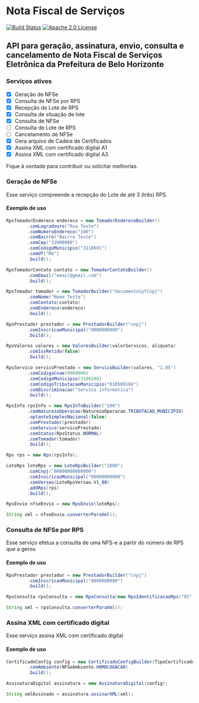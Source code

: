 Nota Fiscal de Serviços
====
[![Build Status](https://travis-ci.org/pablopdomingos/nfse.svg?branch=master)](http://travis-ci.org/#!/pablopdomingos/nfse)
[![Apache 2.0 License](https://img.shields.io/badge/license-apache%202.0-green.svg) ](https://github.com/pablopdomingos/nfse/blob/master/LICENSE)

## API para geração, assinatura, envio, consulta e cancelamento de Nota Fiscal de Serviços Eletrônica da Prefeitura de Belo Horizonte

### Serviços ativos

- [x] Geração de NFSe
- [x] Consulta de NFSe por RPS
- [x] Recepção de Lote de RPS
- [x] Consulta de situação de lote
- [x] Consulta de NFSe
- [ ] Consulta de Lote de RPS
- [ ] Cancelamento de NFSe
- [x] Gera arquivo de Cadeia de Certificados
- [x] Assina XML com certificado digital A1
- [x] Assina XML com certificado digital A3

Fique à vontade para contribuir ou solicitar melhorias.

### Geração de NFSe

Esse serviço compreende a recepção do Lote de até 3 (três) RPS.

#### Exemplo de uso

```java
RpsTomadorEndereco endereco = new TomadorEnderecoBuilder()
        .comLogradouro("Rua Teste")
        .comNumeroEndereco("100")
        .comBairro("Bairro Teste")
        .comCep("32000000")
        .comCodigoMunicipio("3118601")
        .comUf("MG")
        .build();

RpsTomadorContato contato = new TomadorContatoBuilder()
        .comEmail("email@gmail.com")
        .build();

RpsTomador tomador = new TomadorBuilder("documentoCpfCnpj")
        .comNome("Nome Teste")
        .comContato(contato)
        .comEndereco(endereco)
        .build();  

RpsPrestador prestador = new PrestadorBuilder("cnpj")
        .comInscricaoMunicipal("0000000000")
        .build();

RpsValores valores = new ValoresBuilder(valorServicos, aliquota)
        .comIssRetido(false)
        .build();

RpsServico servicoPrestado = new ServicoBuilder(valores, "1.05")
        .comCodigoCnae(0000000)
        .comCodigoMunicipio(3106200)
        .comCodigoTributacaoMunicipio("010500188")
        .comDiscriminacao("Servico informatica")
        .build();

RpsInfo rpsInfo = new RpsInfoBuilder("100")
        .comNaturezaOperacao(NaturezaOperacao.TRIBUTACAO_MUNICIPIO)
        .optanteSimplesNacional(false)
        .comPrestador(prestador)
        .comServico(servicoPrestado)
        .comStatus(RpsStatus.NORMAL)
        .comTomador(tomador)
        .build();

Rps rps = new Rps(rpsInfo);

LoteRps loteRps = new LoteRpsBuilder("1000")
        .comCnpj("00000000000000")
        .comInscricaoMunicipal("00000000000")
        .comVersao(LoteRpsVersao.V1_00)
        .addRps(rps)
        .build();

RpsEnvio nfseEnvio = new RpsEnvio(loteRps);

String xml = nfseEnvio.converterParaXml();
```

### Consulta de NFSe por RPS

Esse serviço efetua a consulta de uma NFS-e a partir do número de RPS que a gerou

#### Exemplo de uso

```java
RpsPrestador prestador = new PrestadorBuilder("cnpj")
        .comInscricaoMunicipal("0000000000")
        .build();

RpsConsulta rpsConsulta = new RpsConsulta(new RpsIdentificacaoRps("92"), prestador);

String xml = rpsConsulta.converterParaXml();
```

### Assina XML com certificado digital

Esse serviço assina XML com certificado digital

#### Exemplo de uso

```java
CertificadoConfig config = new CertificadoConfigBuilder(TipoCertificado.A3_TOKEN, "senha")
        .comAmbiente(NFSeAmbiente.HOMOLOGACAO)
        .build();

AssinaturaDigital assinatura = new AssinaturaDigital(config);

String xmlAssinado = assinatura.assinarXML(xml);
```
